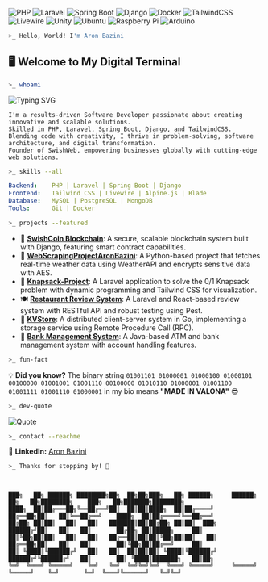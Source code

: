 ![PHP](https://img.shields.io/badge/PHP-777BB4?style=flat&logo=php&logoColor=white)
![Laravel](https://img.shields.io/badge/Laravel-FF2D20?style=flat&logo=laravel&logoColor=white)
![Spring Boot](https://img.shields.io/badge/Spring_Boot-6DB33F?style=flat&logo=spring-boot&logoColor=white)
![Django](https://img.shields.io/badge/Django-092E20?style=flat&logo=django&logoColor=white)
![Docker](https://img.shields.io/badge/Docker-2496ED?style=flat&logo=docker&logoColor=white)
![TailwindCSS](https://img.shields.io/badge/TailwindCSS-38B2AC?style=flat&logo=tailwind-css&logoColor=white)
![Livewire](https://img.shields.io/badge/Livewire-4E56A6?style=flat&logo=livewire&logoColor=white)
![Unity](https://img.shields.io/badge/Unity-000000?style=flat&logo=unity&logoColor=white)
![Ubuntu](https://img.shields.io/badge/Ubuntu-E95420?style=flat&logo=ubuntu&logoColor=white)
![Raspberry Pi](https://img.shields.io/badge/Raspberry%20Pi-A22846?style=flat&logo=raspberry-pi&logoColor=white)
![Arduino](https://img.shields.io/badge/Arduino-00979D?style=flat&logo=arduino&logoColor=white)

```sh
>_ Hello, World! I'm Aron Bazini
```

## 🖥️ **Welcome to My Digital Terminal**

```sh
>_ whoami
```
![Typing SVG](https://readme-typing-svg.herokuapp.com?size=24&color=00FF00&lines=Full-Stack+Developer;SwishWeb+Founder;Cyber+Security+Enthusiast)
```
I'm a results-driven Software Developer passionate about creating innovative and scalable solutions.
Skilled in PHP, Laravel, Spring Boot, Django, and TailwindCSS.
Blending code with creativity, I thrive in problem-solving, software architecture, and digital transformation.
Founder of SwishWeb, empowering businesses globally with cutting-edge web solutions.
```

```sh
>_ skills --all
```
```yaml
Backend:    PHP | Laravel | Spring Boot | Django
Frontend:   Tailwind CSS | Livewire | Alpine.js | Blade
Database:   MySQL | PostgreSQL | MongoDB
Tools:      Git | Docker
```

```sh
>_ projects --featured
```
- 🔗 [**SwishCoin Blockchain**](https://github.com/numbhill/SwishCoinBlockchain): A secure, scalable blockchain system built with Django, featuring smart contract capabilities.
- 📡 [**WebScrapingProjectAronBazini**](https://github.com/numbhill/WebScrapingProjectAronBazini): A Python-based project that fetches real-time weather data using WeatherAPI and encrypts sensitive data with AES.
- 🎒 [**Knapsack-Project**](https://github.com/numbhill/knapsack-project): A Laravel application to solve the 0/1 Knapsack problem with dynamic programming and Tailwind CSS for visualization.
- 🍽️ [**Restaurant Review System**](https://github.com/numbhill/restaurant-review-system): A Laravel and React-based review system with RESTful API and robust testing using Pest.
- 🔑 [**KVStore**](https://github.com/numbhill/kvstore): A distributed client-server system in Go, implementing a storage service using Remote Procedure Call (RPC).
- 🏦 [**Bank Management System**](https://github.com/numbhill/bank-management-system): A Java-based ATM and bank management system with account handling features.

```sh
>_ fun-fact
```
💡 **Did you know?** The binary string `01001101 01000001 01000100 01000101 00100000 01001001 01001110 00100000 01010110 01000001 01001100 01001111 01001110 01000001` in my bio means **"MADE IN VALONA"** 😎

```sh
>_ dev-quote
```
![Quote](https://quotes-github-readme.vercel.app/api?type=horizontal&theme=radical)

```sh
>_ contact --reachme
```
💼 **LinkedIn:** [Aron Bazini](https://www.linkedin.com/in/aronbazini/)

```sh
>_ Thanks for stopping by! 🚀
```

```


███╗   ██╗ ██████╗ ████████╗██╗  ██╗██╗███╗   ██╗ ██████╗     ██████╗ ██╗   ██╗████████╗    ███╗   ██╗███████╗████████╗
████╗  ██║██╔═══██╗╚══██╔══╝██║  ██║██║████╗  ██║██╔════╝     ██╔══██╗██║   ██║╚══██╔══╝    ████╗  ██║██╔════╝╚══██╔══╝
██╔██╗ ██║██║   ██║   ██║   ███████║██║██╔██╗ ██║██║  ███╗    ██████╔╝██║   ██║   ██║       ██╔██╗ ██║█████╗     ██║   
██║╚██╗██║██║   ██║   ██║   ██╔══██║██║██║╚██╗██║██║   ██║    ██╔══██╗██║   ██║   ██║       ██║╚██╗██║██╔══╝     ██║   
██║ ╚████║╚██████╔╝   ██║   ██║  ██║██║██║ ╚████║╚██████╔╝    ██████╔╝╚██████╔╝   ██║       ██║ ╚████║███████╗   ██║██╗
╚═╝  ╚═══╝ ╚═════╝    ╚═╝   ╚═╝  ╚═╝╚═╝╚═╝  ╚═══╝ ╚═════╝     ╚═════╝  ╚═════╝    ╚═╝       ╚═╝  ╚═══╝╚══════╝   ╚═╝╚═╝
